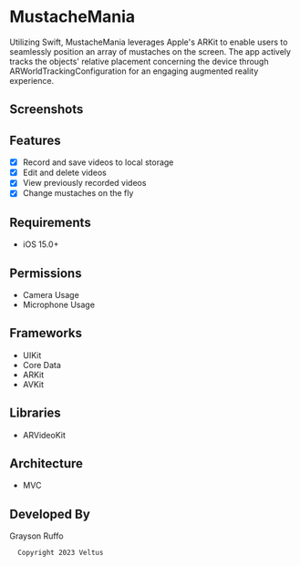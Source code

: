 # MustacheMania

Utilizing Swift, MustacheMania leverages Apple's ARKit to enable users to seamlessly position an array of mustaches on the screen. The app actively tracks the objects' relative placement concerning the device through ARWorldTrackingConfiguration for an engaging augmented reality experience.

## Screenshots

## Features
- [x] Record and save videos to local storage
- [x] Edit and delete videos
- [x] View previously recorded videos
- [x] Change mustaches on the fly

## Requirements
- iOS 15.0+

## Permissions

- Camera Usage
- Microphone Usage

## Frameworks

- UIKit
- Core Data
- ARKit
- AVKit

## Libraries

- ARVideoKit

## Architecture
- MVC

## Developed By
Grayson Ruffo

      Copyright 2023 Veltus
